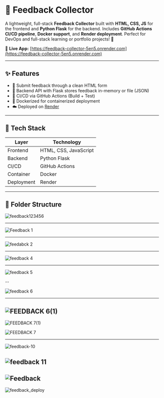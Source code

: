 # 💬 Feedback Collector

A lightweight, full-stack **Feedback Collector** built with **HTML, CSS, JS** for the frontend and **Python Flask** for the backend. Includes **GitHub Actions CI/CD pipeline**, **Docker support**, and **Render deployment**. Perfect for DevOps and full-stack learning or portfolio projects! 🚀

🔗 **Live App:** [https://feedback-collector-5en5.onrender.com](https://feedback-collector-5en5.onrender.com)

---

## ✨ Features

- 📝 Submit feedback through a clean HTML form
- 🔧 Backend API with Flask stores feedback in-memory or file (JSON)
- 🔄 CI/CD via GitHub Actions (Build + Test)
- 🐳 Dockerized for containerized deployment
- ☁️ Deployed on [Render](https://render.com)

---

## 🧱 Tech Stack

| Layer       | Technology            |
|-------------|------------------------|
| Frontend    | HTML, CSS, JavaScript |
| Backend     | Python Flask          |
| CI/CD       | GitHub Actions        |
| Container   | Docker                |
| Deployment  | Render                |


---

## 📁 Folder Structure


![feedback123456](https://github.com/user-attachments/assets/7218a220-00de-4d71-bf84-95abe4caabec)


----

![Feedback 1](https://github.com/user-attachments/assets/f3672ae2-e4a2-42e0-bcc7-44ea58a5f6c0)


---

![feedabck 2](https://github.com/user-attachments/assets/effb282a-c136-4c47-982d-97e415bc29c6)

----
![feedback 4](https://github.com/user-attachments/assets/12f61b2f-05f8-44a0-a13c-ad4bd3adf18d)

---

![feedback 5](https://github.com/user-attachments/assets/51efb51c-07ed-4e9f-ac71-d5d9fcd9351f)

--

![feedback 6](https://github.com/user-attachments/assets/119df8a5-7ad1-447c-b1c1-d34a5b9a7ddb)

----


![FEEDBACK 6(1)](https://github.com/user-attachments/assets/14399cfe-b5ae-4302-b9ba-576983cac6c7)
---

![FEEDBACK 7(1)](https://github.com/user-attachments/assets/b09a4b0d-e36c-46db-bf10-da1d5c224198)

![FEEDBACK 7](https://github.com/user-attachments/assets/e916bdb8-af62-412f-8a88-4b8f3eaa4f3e)


-----
![feedback-10](https://github.com/user-attachments/assets/ad92dfba-cf79-45ac-83d3-0b3ff6880f93)

![feedback 11](https://github.com/user-attachments/assets/0480b206-4de7-41d7-9a81-aa815af5cfb0)
---


![Feedback](https://github.com/user-attachments/assets/c8283c88-28b5-40b6-ba09-2ce7c7912ca6)
---

![feedback_deploy](https://github.com/user-attachments/assets/f4ba0cb5-aed2-4503-b0b5-c93efcd1c2c6)


